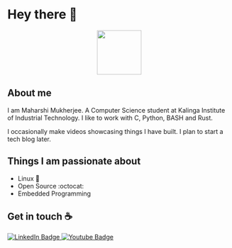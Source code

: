 # Hey there :wave:

<div id="header" align="center">
  <img src="https://media.giphy.com/media/xUPGGDNsLvqsBOhuU0/giphy.gif" width="100"/>
</div>

## About me

I am Maharshi Mukherjee. A Computer Science student at Kalinga Institute of Industrial Technology. I like to work with C, Python, BASH and Rust.

I occasionally make videos showcasing things I have built. I plan to start a tech blog later.

## Things I am passionate about

- Linux :penguin:
- Open Source :octocat:
- Embedded Programming 

## Get in touch :coffee:

<div id="badges">
  <a href="https://www.linkedin.com/in/maharshi-mukherjee-2005j/">
    <img src="https://img.shields.io/badge/LinkedIn-blue?style=for-the-badge&logo=linkedin&logoColor=white" alt="LinkedIn Badge"/>
  </a>
  <a href="https://www.youtube.com/channel/UCRGdDzk9f7ic5LiPTzwdF-Q">
    <img src="https://img.shields.io/badge/YouTube-red?style=for-the-badge&logo=youtube&logoColor=white" alt="Youtube Badge"/>
  </a>
</div>
